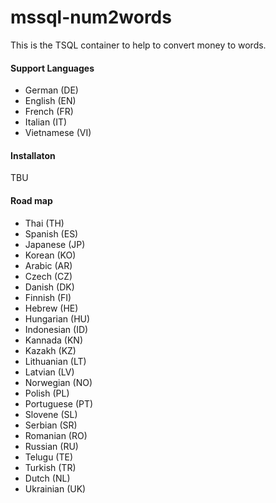 # mssql-num2words
This is the TSQL container to help to convert money to words.

#### Support Languages
* German (DE)
* English (EN)
* French (FR)
* Italian (IT)
* Vietnamese (VI)


#### Installaton
TBU


#### Road map
* Thai (TH)
* Spanish (ES)
* Japanese (JP)
* Korean (KO)
* Arabic (AR)
* Czech (CZ)
* Danish (DK)
* Finnish (FI)
* Hebrew (HE)
* Hungarian (HU)
* Indonesian (ID)
* Kannada (KN)
* Kazakh (KZ)
* Lithuanian (LT)
* Latvian (LV)
* Norwegian (NO)
* Polish (PL)
* Portuguese (PT)
* Slovene (SL)
* Serbian (SR)
* Romanian (RO)
* Russian (RU)
* Telugu (TE)
* Turkish (TR)
* Dutch (NL)
* Ukrainian (UK)
